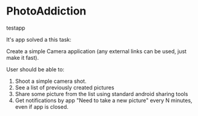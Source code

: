 # PhotoAddiction
testapp

It's app solved a this task:

Create a simple Camera application (any external links can be used, just make it fast). 

User should be able to:
1. Shoot a simple camera shot.
2. See a list of previously created pictures
3. Share some picture from the list using standard android sharing tools
4. Get notifications by app "Need to take a new picture" every N minutes, even if app is closed.
